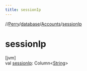 ```yaml
---
title: sessionIp
---
```

//[Perry](../../../index.html)/[database](../index.html)/[Accounts](index.html)/[sessionIp](session-ip.html)



# sessionIp



[jvm]\
val [sessionIp](session-ip.html): Column&lt;[String](https://kotlinlang.org/api/latest/jvm/stdlib/kotlin/-string/index.html)&gt;




